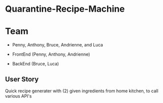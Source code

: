 # Quarantine-Recipe-Machine

# Team
  - Penny, Anthony, Bruce, Andrienne, and Luca
  
  - FrontEnd (Penny, Anthony, Andrienne)
  - BackEnd (Bruce, Luca)
  
 ## User Story
 
 Quick recipe generater with (2) given ingredients from home kitchen, to call various API's
